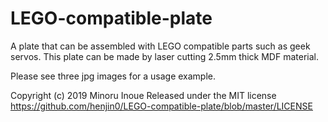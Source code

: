 # LEGO-compatible-plate
A plate that can be assembled with LEGO compatible parts such as geek servos. This plate can be made by laser cutting 2.5mm thick MDF material.

Please see three jpg images for a usage example.

Copyright (c) 2019 Minoru Inoue
Released under the MIT license
https://github.com/henjin0/LEGO-compatible-plate/blob/master/LICENSE

